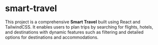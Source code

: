 # smart-travel
This project is a comprehensive **Smart Travel** built using React and TailwindCSS. It enables users to plan trips by searching for flights, hotels, and destinations with dynamic features such as filtering and detailed options for destinations and accommodations.
